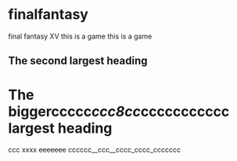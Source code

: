 # finalfantasy
final fantasy XV
this is a game
this is a game
## The second largest heading
# The biggercccc**c*ccc8cc*c**cccccccccc largest heading
ccc xxxx  ~~ccccccc~~
cccccc__ccc__cccc_cccc_ccccccc
